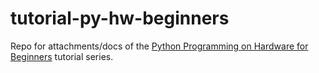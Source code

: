 # tutorial-py-hw-beginners
Repo for attachments/docs of the [Python Programming on Hardware for Beginners](https://learn.dfrobot.com/makelog-313293.html) tutorial series.


